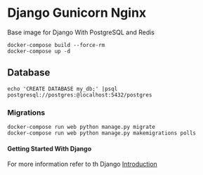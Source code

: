 # Django Gunicorn Nginx
Base image for Django With PostgreSQL and Redis

```
docker-compose build --force-rm
docker-compose up -d
```

## Database

`echo 'CREATE DATABASE my_db;' |psql postgresql://postgres:@localhost:5432/postgres`

### Migrations

```
docker-compose run web python manage.py migrate
docker-compose run web python manage.py makemigrations polls
```


#### Getting Started With Django
For more information refer to th Django [Introduction](https://docs.djangoproject.com/en/2.0/intro)

